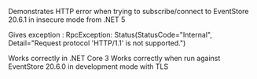
Demonstrates HTTP error when trying to subscribe/connect to EventStore 20.6.1 in insecure mode from .NET 5

Gives exception : RpcException: Status(StatusCode="Internal", Detail="Request protocol 'HTTP/1.1' is not supported.")

Works correctly in .NET Core 3
Works correctly when run against EventStore 20.6.0 in development mode with TLS